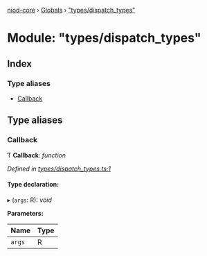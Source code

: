 [niod-core](../README.md) › [Globals](../globals.md) › ["types/dispatch_types"](_types_dispatch_types_.md)

# Module: "types/dispatch_types"

## Index

### Type aliases

* [Callback](_types_dispatch_types_.md#callback)

## Type aliases

###  Callback

Ƭ **Callback**: *function*

*Defined in [types/dispatch_types.ts:1](https://github.com/Ked57/NIOD/blob/87bd7cb/src/types/dispatch_types.ts#L1)*

#### Type declaration:

▸ (`args`: R): *void*

**Parameters:**

Name | Type |
------ | ------ |
`args` | R |
